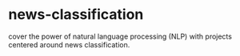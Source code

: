 # news-classification
cover the power of natural language processing (NLP) with projects centered around news classification.
